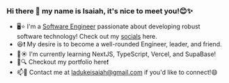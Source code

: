 ### Hi there 👋 my name is Isaiah, it's nice to meet you!😊✨

- 🖥️⭐️ I'm a [Software Engineer](https://en.wikipedia.org/w/index.php?title=Software_engineering&oldid=1092208848) passionate about developing robust software technology! Check out my [socials](https://www.linkedin.com/in/isaiah-laduke-04074218b/) here.
- 😆❗️ My desire is to become a well-rounded Engineer, leader, and friend.
- 🌱☀️ I'm currently learning NextJS, TypeScript, Vercel, and SupaBase!
- 💼🔍 Checkout my portfolio here❗️
- 📫💬 Contact me at ladukeisaiah@gmail.com if you'd like to connect!😄
<!--
**ladukeisaiah/ladukeisaiah** is a ✨ _special_ ✨ repository because its `README.md` (this file) appears on your GitHub profile.

Here are some ideas to get you started:

- 🔭 I’m currently working on ...
- 🌱 I’m currently learning ...
- 👯 I’m looking to collaborate on ...
- 🤔 I’m looking for help with ...
- 💬 Ask me about ...
- 📫 How to reach me: ...
- 😄 Pronouns: ...
- ⚡ Fun fact: ...
-->
